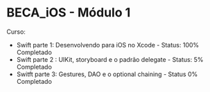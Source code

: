 # BECA_iOS - Módulo 1 

Curso:
- Swift parte 1: Desenvolvendo para iOS no Xcode - Status: 100% Completado
- Swift parte 2 : UIKit, storyboard e o padrão delegate - Status: 5% Completado
- Switft parte 3: Gestures, DAO  e o optional chaining - Status 0% Completado
